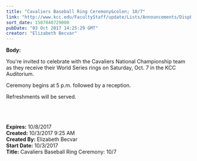 ```yaml
---
title: "Cavaliers Baseball Ring Ceremony&colon; 10/7"
link: "http://www.kcc.edu/FacultyStaff/update/Lists/Announcements/DispForm.aspx?ID=2525"
sort_date: 1507040729000
pubDate: "03 Oct 2017 14:25:29 GMT"
creator: "Elizabeth Becvar"
---
```


<div><b>Body:</b> <div class="ExternalClass0257B1C5C44F45409D2DBB9C31D00C89"><p>​You're invited to celebrate with the Cavaliers National Championship team as they receive their World Series rings on Saturday, Oct. 7 in the KCC Auditorium. </p>
<p>Ceremony begins at 5 p.m. followed by a reception. </p>
<p>Refreshments will be served. <br /><br /> <br /> <br /></p></div></div>
<div><b>Expires:</b> 10/8/2017</div>
<div><b>Created:</b> 10/3/2017 9:25 AM</div>
<div><b>Created By:</b> Elizabeth Becvar</div>
<div><b>Start Date:</b> 10/3/2017</div>
<div><b>Title:</b> Cavaliers Baseball Ring Ceremony: 10/7</div>
